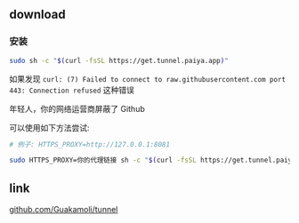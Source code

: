 ## download

### 安装
```bash
sudo sh -c "$(curl -fsSL https://get.tunnel.paiya.app)"
```

如果发现 `curl: (7) Failed to connect to raw.githubusercontent.com port 443: Connection refused` 这种错误

年轻人，你的网络运营商屏蔽了 Github

可以使用如下方法尝试:

```bash
# 例子: HTTPS_PROXY=http://127.0.0.1:8081

sudo HTTPS_PROXY=你的代理链接 sh -c "$(curl -fsSL https://get.tunnel.paiya.app)"
```

## link

[github.com/Guakamoli/tunnel](https://github.com/Guakamoli/tunnel)
